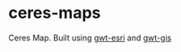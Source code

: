 ceres-maps
==========

Ceres Map.  Built using [gwt-esri](https://github.com/CSTARS/gwt-esri) and [gwt-gis](https://github.com/CSTARS/gwt-gis)

